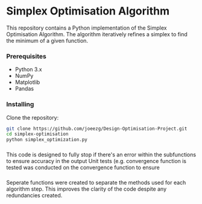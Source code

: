 # Simplex Optimisation Algorithm

This repository contains a Python implementation of the
Simplex Optimisation Algorithm. The algorithm iteratively 
refines a simplex to find the minimum of a given function.

### Prerequisites

- Python 3.x
- NumPy
- Matplotlib
- Pandas

### Installing 

Clone the repository:

```bash
git clone https://github.com/joeezg/Design-Optimisation-Project.git
cd simplex-optimisation
python simplex_optimization.py
```

###
This code is designed to fully stop if there's an error within the subfunctions to ensure accuracy in the output
Unit tests (e.g. convergence function is tested  was conducted on the convergence function to ensure 

###
Seperate functions were created to separate the methods used for each algorithm step. This improves the clarity of the code despite any redundancies created.
